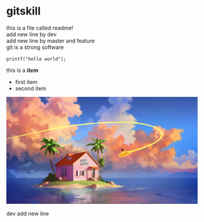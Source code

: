 # gitskill
this is a file called readme!  
add new line by dev  
add new line by master and feature  
git is a strong software  

    printf("hello world");  

this is a ***item***  
* first item  
* second item  

![这是一张图片](pic.jpg "背景图")

dev add new line  
